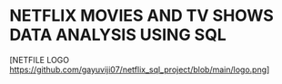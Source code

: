 # NETFLIX MOVIES AND TV SHOWS DATA ANALYSIS USING SQL

[NETFILE LOGO https://github.com/gayuviji07/netflix_sql_project/blob/main/logo.png]
